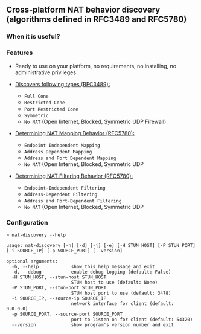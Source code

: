 ## Cross-platform NAT behavior discovery (algorithms defined in RFC3489 and RFC5780)

### When it is useful?


### Features

  - Ready to use on your platform, no requirements, no installing, no administrative privileges
  - <a href="http://www.netmanias.com/en/post/techdocs/6066/nat-stun/nat-behavior-discovery-using-classic-stun-rfc-3489">Discovers following types (RFC3489):</a>
    - ```Full Cone```
    - ```Restricted Cone```
    - ```Port Restricted Cone```
    - ```Symmetric```
    - ```No NAT``` (Open Internet, Blocked, Symmetric UDP Firewall)

  - <a href="https://datatracker.ietf.org/doc/html/rfc5780#section-4.3">Determining NAT Mapping Behavior (RFC5780):</a>
    - ```Endpoint Independent Mapping```
    - ```Address Dependent Mapping```
    - ```Address and Port Dependent Mapping```
    - ```No NAT``` (Open Internet, Blocked, Symmetric UDP 

  - <a href="https://datatracker.ietf.org/doc/html/rfc5780#section-4.4">Determining NAT Filtering Behavior (RFC5780):</a>
    - ```Endpoint-Independent Filtering```
    - ```Address-Dependent Filtering```
    - ```Address and Port-Dependent Filtering```
    - ```No NAT``` (Open Internet, Blocked, Symmetric UDP 


### Configuration

```
> nat-discovery --help

usage: nat-discovery [-h] [-d] [-j] [-e] [-H STUN_HOST] [-P STUN_PORT] [-i SOURCE_IP] [-p SOURCE_PORT] [--version]

optional arguments:
  -h, --help            show this help message and exit
  -d, --debug           enable debug logging (default: False)
  -H STUN_HOST, --stun-host STUN_HOST
                        STUN host to use (default: None)
  -P STUN_PORT, --stun-port STUN_PORT
                        STUN host port to use (default: 3478)
  -i SOURCE_IP, --source-ip SOURCE_IP
                        network interface for client (default: 0.0.0.0)
  -p SOURCE_PORT, --source-port SOURCE_PORT
                        port to listen on for client (default: 54320)
  --version             show program's version number and exit

```
